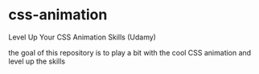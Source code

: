 # css-animation
Level Up Your CSS Animation Skills (Udamy)

the goal of this repository is to play a bit with the cool CSS animation and level up the skills
